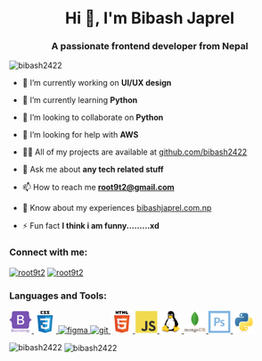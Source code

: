 <h1 align="center">Hi 👋, I'm Bibash Japrel</h1>
<h3 align="center">A passionate frontend developer from Nepal</h3>

<p align="left"> <img src="https://komarev.com/ghpvc/?username=bibash2422&label=Profile%20views&color=0e75b6&style=flat" alt="bibash2422" /> </p>

- 🔭 I’m currently working on **UI/UX design**

- 🌱 I’m currently learning **Python**

- 👯 I’m looking to collaborate on **Python**

- 🤝 I’m looking for help with **AWS**

- 👨‍💻 All of my projects are available at [github.com/bibash2422](github.com/bibash2422)

- 💬 Ask me about **any tech related stuff**

- 📫 How to reach me **root9t2@gmail.com**

- 📄 Know about my experiences [bibashjaprel.com.np](bibashjaprel.com.np)

- ⚡ Fun fact **I think i am funny.........xd**

<h3 align="left">Connect with me:</h3>
<p align="left">
<a href="https://fb.com/root9t2" target="blank"><img align="center" src="https://raw.githubusercontent.com/rahuldkjain/github-profile-readme-generator/master/src/images/icons/Social/facebook.svg" alt="root9t2" height="30" width="40" /></a>
<a href="https://www.youtube.com/c/root9t2" target="blank"><img align="center" src="https://raw.githubusercontent.com/rahuldkjain/github-profile-readme-generator/master/src/images/icons/Social/youtube.svg" alt="root9t2" height="30" width="40" /></a>
</p>

<h3 align="left">Languages and Tools:</h3>
<p align="left"> <a href="https://getbootstrap.com" target="_blank" rel="noreferrer"> <img src="https://raw.githubusercontent.com/devicons/devicon/master/icons/bootstrap/bootstrap-plain-wordmark.svg" alt="bootstrap" width="40" height="40"/> </a> <a href="https://www.w3schools.com/css/" target="_blank" rel="noreferrer"> <img src="https://raw.githubusercontent.com/devicons/devicon/master/icons/css3/css3-original-wordmark.svg" alt="css3" width="40" height="40"/> </a> <a href="https://www.figma.com/" target="_blank" rel="noreferrer"> <img src="https://www.vectorlogo.zone/logos/figma/figma-icon.svg" alt="figma" width="40" height="40"/> </a> <a href="https://git-scm.com/" target="_blank" rel="noreferrer"> <img src="https://www.vectorlogo.zone/logos/git-scm/git-scm-icon.svg" alt="git" width="40" height="40"/> </a> <a href="https://www.w3.org/html/" target="_blank" rel="noreferrer"> <img src="https://raw.githubusercontent.com/devicons/devicon/master/icons/html5/html5-original-wordmark.svg" alt="html5" width="40" height="40"/> </a> <a href="https://developer.mozilla.org/en-US/docs/Web/JavaScript" target="_blank" rel="noreferrer"> <img src="https://raw.githubusercontent.com/devicons/devicon/master/icons/javascript/javascript-original.svg" alt="javascript" width="40" height="40"/> </a> <a href="https://www.linux.org/" target="_blank" rel="noreferrer"> <img src="https://raw.githubusercontent.com/devicons/devicon/master/icons/linux/linux-original.svg" alt="linux" width="40" height="40"/> </a> <a href="https://www.mongodb.com/" target="_blank" rel="noreferrer"> <img src="https://raw.githubusercontent.com/devicons/devicon/master/icons/mongodb/mongodb-original-wordmark.svg" alt="mongodb" width="40" height="40"/> </a> <a href="https://www.photoshop.com/en" target="_blank" rel="noreferrer"> <img src="https://raw.githubusercontent.com/devicons/devicon/master/icons/photoshop/photoshop-line.svg" alt="photoshop" width="40" height="40"/> </a> <a href="https://www.python.org" target="_blank" rel="noreferrer"> <img src="https://raw.githubusercontent.com/devicons/devicon/master/icons/python/python-original.svg" alt="python" width="40" height="40"/> </a> </p>

<p><img align="left" src="https://github-readme-stats.vercel.app/api/top-langs?username=bibash2422&show_icons=true&locale=en&layout=compact" alt="bibash2422" /></p>

<p>&nbsp;<img align="center" src="https://github-readme-stats.vercel.app/api?username=bibash2422&show_icons=true&locale=en" alt="bibash2422" /></p>
